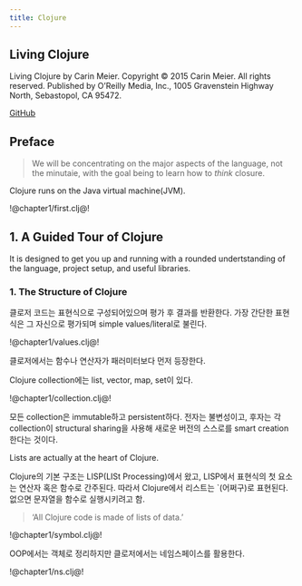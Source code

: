 ```yaml
---
title: Clojure
---
```


## Living Clojure

Living Clojure by Carin Meier. Copyright © 2015 Carin Meier. All rights reserved. Published by O’Reilly Media, Inc., 1005 Gravenstein Highway North, Sebastopol, CA 95472.

[GitHub](https://github.com/gigasquid/wonderland-clojure-katas)

## Preface

> We will be concentrating on the major aspects of the language, not the minutaie, with the goal being to learn how to _think_ closure.

Clojure runs on the Java virtual machine(JVM).

!@chapter1/first.clj@!

## 1. A Guided Tour of Clojure

It is designed to get you up and running with a rounded undertstanding of the language, project setup, and useful libraries.

### 1. The Structure of Clojure

클로저 코드는 표현식으로 구성되어있으며 평가 후 결과를 반환한다. 가장 간단한 표현식은 그 자신으로 평가되며 simple values/literal로 불린다.

!@chapter1/values.clj@!

클로저에서는 함수나 연산자가 패러미터보다 먼저 등장한다.

Clojure collection에는 list, vector, map, set이 있다.

!@chapter1/collection.clj@!

모든 collection은 immutable하고 persistent하다. 전자는 불변성이고, 후자는 각 collection이 structural sharing을 사용해 새로운 버전의 스스로를 smart creation한다는 것이다.

Lists are actually at the heart of Clojure.

Clojure의 기본 구조는 LISP(LISt Processing)에서 왔고, LISP에서 표현식의 첫 요소는 연산자 혹은 함수로 간주된다. 따라서 Clojure에서 리스트는 `(어쩌구)로 표현된다. 없으면 문자열을 함수로 실행시키려고 함.

> ‘All Clojure code is made of lists of data.’

!@chapter1/symbol.clj@!

OOP에서는 객체로 정리하지만 클로저에서는 네임스페이스를 활용한다.

!@chapter1/ns.clj@!

